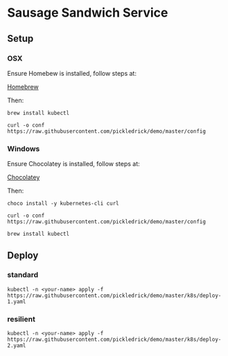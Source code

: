 # Sausage Sandwich Service #


## Setup ##

### OSX ###

Ensure Homebew is installed, follow steps at:

[Homebrew](https://brew.sh)

Then:

`brew install kubectl`

`curl -o conf https://raw.githubusercontent.com/pickledrick/demo/master/config`

### Windows ###

Ensure Chocolatey is installed, follow steps at:

[Chocolatey](https://chocolatey.org/install)

Then:

`choco install -y kubernetes-cli curl`

`curl -o conf https://raw.githubusercontent.com/pickledrick/demo/master/config`

`brew install kubectl`

## Deploy ##

### standard ###

`kubectl -n <your-name> apply -f https://raw.githubusercontent.com/pickledrick/demo/master/k8s/deploy-1.yaml`

### resilient ###

`kubectl -n <your-name> apply -f https://raw.githubusercontent.com/pickledrick/demo/master/k8s/deploy-2.yaml`

